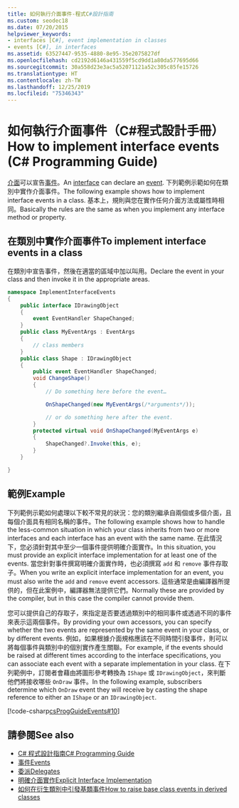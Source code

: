 ```yaml
---
title: 如何執行介面事件-程式C#設計指南
ms.custom: seodec18
ms.date: 07/20/2015
helpviewer_keywords:
- interfaces [C#], event implementation in classes
- events [C#], in interfaces
ms.assetid: 63527447-9535-4880-8e95-35e2075827df
ms.openlocfilehash: cd2192d6146a431559f5cd9dd1a80da577695d66
ms.sourcegitcommit: 30a558d23e3ac5a52071121a52c305c85fe15726
ms.translationtype: HT
ms.contentlocale: zh-TW
ms.lasthandoff: 12/25/2019
ms.locfileid: "75346343"
---
```

# <a name="how-to-implement-interface-events-c-programming-guide"></a><span data-ttu-id="60a2b-102">如何執行介面事件（C#程式設計手冊）</span><span class="sxs-lookup"><span data-stu-id="60a2b-102">How to implement interface events (C# Programming Guide)</span></span>
<span data-ttu-id="60a2b-103">[介面](../../language-reference/keywords/interface.md)可以宣告[事件](../../language-reference/keywords/event.md)。</span><span class="sxs-lookup"><span data-stu-id="60a2b-103">An [interface](../../language-reference/keywords/interface.md) can declare an [event](../../language-reference/keywords/event.md).</span></span> <span data-ttu-id="60a2b-104">下列範例示範如何在類別中實作介面事件。</span><span class="sxs-lookup"><span data-stu-id="60a2b-104">The following example shows how to implement interface events in a class.</span></span> <span data-ttu-id="60a2b-105">基本上，規則與您在實作任何介面方法或屬性時相同。</span><span class="sxs-lookup"><span data-stu-id="60a2b-105">Basically the rules are the same as when you implement any interface method or property.</span></span>  
  
## <a name="to-implement-interface-events-in-a-class"></a><span data-ttu-id="60a2b-106">在類別中實作介面事件</span><span class="sxs-lookup"><span data-stu-id="60a2b-106">To implement interface events in a class</span></span>  
  
<span data-ttu-id="60a2b-107">在類別中宣告事件，然後在適當的區域中加以叫用。</span><span class="sxs-lookup"><span data-stu-id="60a2b-107">Declare the event in your class and then invoke it in the appropriate areas.</span></span>  
  
```csharp
namespace ImplementInterfaceEvents  
{  
    public interface IDrawingObject  
    {  
        event EventHandler ShapeChanged;  
    }  
    public class MyEventArgs : EventArgs   
    {  
        // class members  
    }  
    public class Shape : IDrawingObject  
    {  
        public event EventHandler ShapeChanged;  
        void ChangeShape()  
        {  
            // Do something here before the event…  

            OnShapeChanged(new MyEventArgs(/*arguments*/));  

            // or do something here after the event.   
        }  
        protected virtual void OnShapeChanged(MyEventArgs e)  
        {  
            ShapeChanged?.Invoke(this, e);  
        }  
    }  

}  
```  
  
## <a name="example"></a><span data-ttu-id="60a2b-108">範例</span><span class="sxs-lookup"><span data-stu-id="60a2b-108">Example</span></span>  
<span data-ttu-id="60a2b-109">下列範例示範如何處理以下較不常見的狀況：您的類別繼承自兩個或多個介面，且每個介面具有相同名稱的事件。</span><span class="sxs-lookup"><span data-stu-id="60a2b-109">The following example shows how to handle the less-common situation in which your class inherits from two or more interfaces and each interface has an event with the same name.</span></span> <span data-ttu-id="60a2b-110">在此情況下，您必須針對其中至少一個事件提供明確介面實作。</span><span class="sxs-lookup"><span data-stu-id="60a2b-110">In this situation, you must provide an explicit interface implementation for at least one of the events.</span></span> <span data-ttu-id="60a2b-111">當您針對事件撰寫明確介面實作時，也必須撰寫 `add` 和 `remove` 事件存取子。</span><span class="sxs-lookup"><span data-stu-id="60a2b-111">When you write an explicit interface implementation for an event, you must also write the `add` and `remove` event accessors.</span></span> <span data-ttu-id="60a2b-112">這些通常是由編譯器所提供的，但在此案例中，編譯器無法提供它們。</span><span class="sxs-lookup"><span data-stu-id="60a2b-112">Normally these are provided by the compiler, but in this case the compiler cannot provide them.</span></span>  
  
<span data-ttu-id="60a2b-113">您可以提供自己的存取子，來指定是否要透過類別中的相同事件或透過不同的事件來表示這兩個事件。</span><span class="sxs-lookup"><span data-stu-id="60a2b-113">By providing your own accessors, you can specify whether the two events are represented by the same event in your class, or by different events.</span></span> <span data-ttu-id="60a2b-114">例如，如果根據介面規格應該在不同時間引發事件，則可以將每個事件與類別中的個別實作產生關聯。</span><span class="sxs-lookup"><span data-stu-id="60a2b-114">For example, if the events should be raised at different times according to the interface specifications, you can associate each event with a separate implementation in your class.</span></span> <span data-ttu-id="60a2b-115">在下列範例中，訂閱者會藉由將圖形參考轉換為 `IShape` 或 `IDrawingObject`，來判斷他們將接收哪些 `OnDraw` 事件。</span><span class="sxs-lookup"><span data-stu-id="60a2b-115">In the following example, subscribers determine which `OnDraw` event they will receive by casting the shape reference to either an `IShape` or an `IDrawingObject`.</span></span>  
  
 [!code-csharp[csProgGuideEvents#10](~/samples/snippets/csharp/VS_Snippets_VBCSharp/csProgGuideEvents/CS/Events.cs#10)]
  
## <a name="see-also"></a><span data-ttu-id="60a2b-116">請參閱</span><span class="sxs-lookup"><span data-stu-id="60a2b-116">See also</span></span>

- [<span data-ttu-id="60a2b-117">C# 程式設計指南</span><span class="sxs-lookup"><span data-stu-id="60a2b-117">C# Programming Guide</span></span>](../index.md)
- [<span data-ttu-id="60a2b-118">事件</span><span class="sxs-lookup"><span data-stu-id="60a2b-118">Events</span></span>](./index.md)
- [<span data-ttu-id="60a2b-119">委派</span><span class="sxs-lookup"><span data-stu-id="60a2b-119">Delegates</span></span>](../delegates/index.md)
- [<span data-ttu-id="60a2b-120">明確介面實作</span><span class="sxs-lookup"><span data-stu-id="60a2b-120">Explicit Interface Implementation</span></span>](../interfaces/explicit-interface-implementation.md)
- [<span data-ttu-id="60a2b-121">如何在衍生類別中引發基類事件</span><span class="sxs-lookup"><span data-stu-id="60a2b-121">How to raise base class events in derived classes</span></span>](./how-to-raise-base-class-events-in-derived-classes.md)
